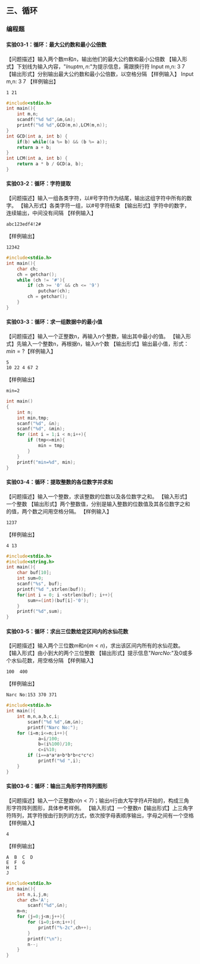 ## 三、循环

### 编程题

#### 实验03-1：循环：最大公约数和最小公倍数

【问题描述】输入两个数$m$和$n$，输出他们的最大公约数和最小公倍数
【输入形式】下划线为输入内容，"$Inupt m,n:$"为提示信息，需跟换行符
 Input m,n:
 3 7
【输出形式】分别输出最大公约数和最小公倍数，以空格分隔
【样例输入】
Input m,n:
3 7
【样例输出】

```
1 21
```

```c
#include<stdio.h>
int main(){
    int m,n;
    scandf("%d %d",&m,&n);
    printf("%d %d",GCD(m,n),LCM(m,n));
}
int GCD(int a, int b) {
	if(b) while((a %= b) && (b %= a));
	return a + b;
}
int LCM(int a, int b) {
	return a * b / GCD(a, b);
}
```



#### 实验03-2：循环：字符提取

【问题描述】输入一组各类字符，以#号字符作为结尾，输出这组字符中所有的数字。
【输入形式】各类字符一组，以#号字符结束
【输出形式】字符中的数字，连续输出，中间没有间隔
【样例输入】

```
abc123edf4!2#
```

【样例输出】

```
12342
```

```c
#include<stdio.h>
int main(){
	char ch;
	ch = getchar();
	while (ch != '#'){
		if (ch >= '0' && ch <= '9')
			putchar(ch);
		ch = getchar();
	}
}
```



#### 实验03-3：循环：求一组数据中的最小值

【问题描述】输入一个正整数n，再输入n个整数，输出其中最小的值。
【输入形式】先输入一个整数n，再根据n，输入n个数
【输出形式】输出最小值，形式：$min=?$​​​
【样例输入】

```
5
10 22 4 67 2
```

【样例输出】

```
min=2
```

```c
int main()
{
	int n;
	int min,tmp;
	scanf("%d", &n);
	scanf("%d", &min);
	for (int i = 1;i < n;i++){
		if (tmp<=min){
			min = tmp;
		}
	}
	printf("min=%d", min);
}
```



#### 实验03-4：循环：提取整数的各位数字并求和

【问题描述】输入一个整数，求该整数的位数以及各位数字之和。
【输入形式】一个整数
【输出形式】两个整数值，分别是输入整数的位数值及其各位数字之和的值，两个数之间用空格分隔。
【样例输入】

```
1237
```

【样例输出】

```
4 13
```

```c
#include<stdio.h>
#include<string.h>
int main(){
	char buf[10];
	int sum=0;
	scanf("%s", buf);
	printf("%d ",strlen(buf));
	for(int i = 0; i <strlen(buf); i++){
		sum+=(int)(buf[i]-'0');
	}
	printf("%d",sum);
}
```



#### 实验03-5：循环：求出三位数给定区间内的水仙花数

【问题描述】输入两个三位数$m$​和$n(m<n)$​​，求出该区间内所有的水仙花数。
【输入形式】由小到大的两个三位整数
【输出形式】提示信息"$Narc No:$​​"及$0$​​或多个水仙花数，用空格分隔
【样例输入】

```
100  400
```

【样例输出】

```
Narc No:153 370 371
```

```c
#include<stdio.h>
int main(){
	int m,n,a,b,c,i;
		scanf("%d %d",&m,&n);
		printf("Narc No:");
	for (i=m;i<=n;i++){
			a=i/100;
			b=(i%100)/10;
			c=i%10;
		if (i==a*a*a+b*b*b+c*c*c)
			printf("%d ",i);
	}
}
```



#### 实验03-6：循环：输出三角形字符阵列图形

【问题描述】输入一个正整数$n(n<7)$​​​；输出$n$​​​行由大写字符$A$​​​开始的，构成三角形字符阵列图形，具体参考样例。
【输入形式】一个整数$n$​​​​
【输出形式】上三角字符阵列，其字符按由行到列的方式，依次按字母表顺序输出，字母之间有一个空格
【样例输入】

```
4
```

【样例输出】

```
A  B  C  D
E  F  G
H  I
J
```

```c
#include<stdio.h>
int main(){
	int n,i,j,m;
	char ch='A';
		scanf("%d",&n);
	m=n;
	for (j=0;j<m;j++){
		for (i=0;i<n;i++){
			printf("%-2c",ch++);	
		}
		printf("\n");
		n--;	
	}	
}
```

